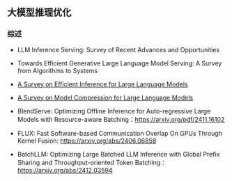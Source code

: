 




## 大模型推理优化


### 综述
- LLM Inference Serving: Survey of Recent Advances and Opportunities
- Towards Efficient Generative Large Language Model Serving: A Survey from Algorithms to Systems
- [A Survey on Efficient Inference for Large Language Models](https://arxiv.org/pdf/2404.14294)
- [A Survey on Model Compression for Large Language Models](https://arxiv.org/pdf/2308.07633.pdf)




- BlendServe: Optimizing Offline Inference for Auto-regressive Large Models with Resource-aware Batching：https://arxiv.org/pdf/2411.16102
- FLUX: Fast Software-based Communication Overlap On GPUs Through Kernel Fusion: https://arxiv.org/abs/2406.06858
- BatchLLM: Optimizing Large Batched LLM Inference with Global Prefix Sharing and Throughput-oriented Token Batching：https://arxiv.org/abs/2412.03594



